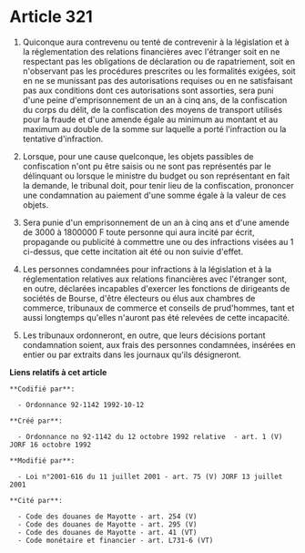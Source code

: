# Article 321

1. Quiconque aura contrevenu ou tenté de contrevenir à la législation et à la réglementation des relations financières avec
l'étranger soit en ne respectant pas les obligations de déclaration ou de rapatriement, soit en n'observant pas les
procédures prescrites ou les formalités exigées, soit en ne se munissant pas des autorisations requises ou en ne satisfaisant
pas aux conditions dont ces autorisations sont assorties, sera puni d'une peine d'emprisonnement de un an à cinq ans, de la
confiscation du corps du délit, de la confiscation des moyens de transport utilisés pour la fraude et d'une amende égale au
minimum au montant et au maximum au double de la somme sur laquelle a porté l'infraction ou la tentative d'infraction.

2. Lorsque, pour une cause quelconque, les objets passibles de confiscation n'ont pu être saisis ou ne sont pas représentés
par le délinquant ou lorsque le ministre du budget ou son représentant en fait la demande, le tribunal doit, pour tenir lieu
de la confiscation, prononcer une condamnation au paiement d'une somme égale à la valeur de ces objets.

3. Sera punie d'un emprisonnement de un an à cinq ans et d'une amende de 3000 à 1800000 F toute personne qui aura incité par
écrit, propagande ou publicité à commettre une ou des infractions visées au 1 ci-dessus, que cette incitation ait été ou non
suivie d'effet.

4. Les personnes condamnées pour infractions à la législation et à la réglementation relatives aux relations financières avec
l'étranger sont, en outre, déclarées incapables d'exercer les fonctions de dirigeants de sociétés de Bourse, d'être électeurs
ou élus aux chambres de commerce, tribunaux de commerce et conseils de prud'hommes, tant et aussi longtemps qu'elles n'auront
pas été relevées de cette incapacité.

5. Les tribunaux ordonneront, en outre, que leurs décisions portant condamnation soient, aux frais des personnes condamnées,
insérées en entier ou par extraits dans les journaux qu'ils désigneront.

**Liens relatifs à cet article**

	**Codifié par**:

	  - Ordonnance 92-1142 1992-10-12

	**Créé par**:

	  - Ordonnance no 92-1142 du 12 octobre 1992 relative  - art. 1 (V) JORF 16 octobre 1992

	**Modifié par**:

	  - Loi n°2001-616 du 11 juillet 2001 - art. 75 (V) JORF 13 juillet 2001

	**Cité par**:

	  - Code des douanes de Mayotte - art. 254 (V)
	  - Code des douanes de Mayotte - art. 295 (V)
	  - Code des douanes de Mayotte - art. 41 (VT)
	  - Code monétaire et financier - art. L731-6 (VT)
